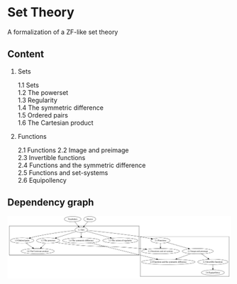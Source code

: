 # Set Theory

A formalization of a ZF-like set theory


## Content

1.  Sets  

    1.1 Sets  
    1.2 The powerset  
    1.3 Regularity  
    1.4 The symmetric difference  
    1.5 Ordered pairs  
    1.6 The Cartesian product

2.  Functions  

    2.1 Functions
    2.2 Image and preimage  
    2.3 Invertible functions  
    2.4 Functions and the symmetric difference  
    2.5 Functions and set-systems  
    2.6 Equipollency


## Dependency graph

![foo](dependency-graph/graph.svg)
